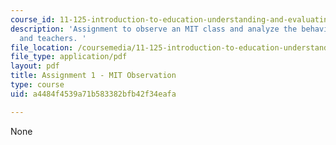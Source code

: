 ```yaml
---
course_id: 11-125-introduction-to-education-understanding-and-evaluating-education-spring-2009
description: 'Assignment to observe an MIT class and analyze the behavior of students
  and teachers. '
file_location: /coursemedia/11-125-introduction-to-education-understanding-and-evaluating-education-spring-2009/a4484f4539a71b583382bfb42f34eafa_MIT11_125s09_assn_Assignment01.pdf
file_type: application/pdf
layout: pdf
title: Assignment 1 - MIT Observation
type: course
uid: a4484f4539a71b583382bfb42f34eafa

---
```

None